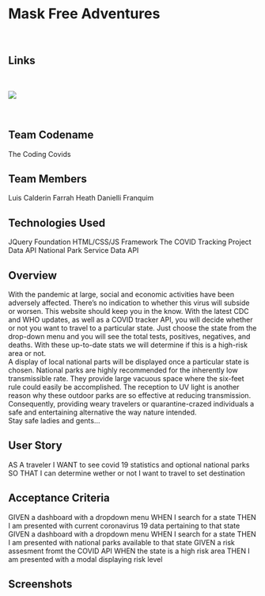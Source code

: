 # Mask Free Adventures
<br>

## Links

<br>

![](https://specials-images.forbesimg.com/imageserve/1218246658/960x0.jpg?fit=scale)

<br>


## Team Codename

The Coding Covids
<br>

## Team Members 

Luis Calderin
Farrah Heath
Danielli Franquim
<br>

## Technologies Used
JQuery
Foundation HTML/CSS/JS Framework
The COVID Tracking Project  Data API
National Park Service Data API
<br>

## Overview

With the pandemic at large, social and economic activities have been adversely affected. There’s no indication to whether this virus will subside or worsen. This website should keep you in the know. With the latest CDC and WHO updates, as well as a COVID tracker API, you will decide whether or not you want to travel to a particular state. Just choose the state from the drop-down menu and you will see the total tests, positives, negatives, and deaths.  With these up-to-date stats we will determine if this is a high-risk area or not.
<br>
A display of local national parts will be displayed once a particular state is chosen. National parks are highly recommended for the inherently low transmissible rate. They provide large vacuous space where the six-feet rule could easily be accomplished. The reception to UV light is another reason why these outdoor parks are so effective at reducing transmission. Consequently, providing weary travelers or quarantine-crazed individuals a safe and entertaining alternative the way nature intended.
<br>
Stay safe ladies and gents…
<br>

## User Story

AS A traveler
I WANT to see covid 19 statistics and optional national parks
SO THAT I can determine wether or not I want to travel to set destination
<br>

## Acceptance Criteria

GIVEN a dashboard with a dropdown menu
WHEN I search for a state
THEN I am presented with current coronavirus 19 data pertaining to that state
GIVEN a dashboard with a dropdown menu
WHEN I search for a state
THEN I am presented with national parks available to that state
GIVEN a risk assesment fromt the COVID API
WHEN the state is a high risk area
THEN I am presented with a modal displaying risk level
<br>


## Screenshots




